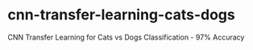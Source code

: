 # cnn-transfer-learning-cats-dogs
CNN Transfer Learning for Cats vs Dogs Classification - 97% Accuracy
